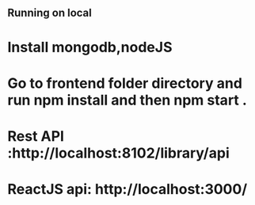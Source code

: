 ## Running on local
# Install mongodb,nodeJS
# Go to frontend folder directory and run npm install and then npm start .
# Rest API :http://localhost:8102/library/api
# ReactJS api: http://localhost:3000/ 
